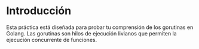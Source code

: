 # Introducción

Esta práctica está diseñada para probar tu comprensión de los gorutinas en Golang. Las gorutinas son hilos de ejecución livianos que permiten la ejecución concurrente de funciones.
